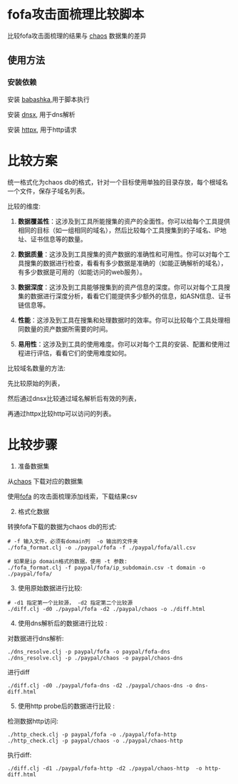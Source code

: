 

# fofa攻击面梳理比较脚本

比较fofa攻击面梳理的结果与 [chaos](https://chaos.projectdiscovery.io) 数据集的差异

## 使用方法

### 安装依赖

安装 [babashka](https://github.com/babashka/babashka#installation),用于脚本执行

安装 [dnsx](https://github.com/projectdiscovery/dnsx#installation-instructions), 用于dns解析

安装 [httpx](https://github.com/projectdiscovery/httpx#installation-instructions), 用于http请求


# 比较方案
  统一格式化为chaos db的格式，针对一个目标使用单独的目录存放，每个根域名一个文件，保存子域名列表。

  比较的维度:
1. **数据覆盖性**：这涉及到工具所能搜集的资产的全面性。你可以给每个工具提供相同的目标（如一组相同的域名），然后比较每个工具搜集到的子域名、IP地址、证书信息等的数量。

2. **数据质量**：这涉及到工具搜集的资产数据的准确性和可用性。你可以对每个工具搜集的数据进行检查，看看有多少数据是准确的（如能正确解析的域名），有多少数据是可用的（如能访问的web服务）。

3. **数据深度**：这涉及到工具能够搜集到的资产信息的深度。你可以对每个工具搜集的数据进行深度分析，看看它们能提供多少额外的信息，如ASN信息、证书链信息等。

4. **性能**：这涉及到工具在搜集和处理数据时的效率。你可以比较每个工具处理相同数量的资产数据所需要的时间。

5. **易用性**：这涉及到工具的使用难度。你可以对每个工具的安装、配置和使用过程进行评估，看看它们的使用难度如何。


比较域名数量的方法:

   先比较原始的列表，

   然后通过dnsx比较通过域名解析后有效的列表，

   再通过httpx比较http可以访问的列表。

# 比较步骤

1.  准备数据集

从[chaos](https://chaos.projectdiscovery.io/) 下载对应的数据集

使用[fofa](https://fofa.info/extensions/assets) 的攻击面梳理添加线索，下载结果csv


2. 格式化数据

转换fofa下载的数据为chaos db的形式:

```shell
# -f 输入文件，必须有domain列  -o 输出的文件夹
./fofa_format.clj -o ./paypal/fofa -f ./paypal/fofa/all.csv

# 如果是ip domain格式的数据，使用 -t 参数:
./fofa_format.clj -f paypal/fofa/ip_subdomain.csv -t domain -o ./paypal/fofa/
```


3. 使用原始数据进行比较:
```shell
# -d1 指定第一个比较源， -d2 指定第二个比较源
./diff.clj -d0 ./paypal/fofa -d2 ./paypal/chaos -o ./diff.html
```


4. 使用dns解析后的数据进行比较 :

对数据进行dns解析:
```shell
./dns_resolve.clj -p paypal/fofa -o paypal/fofa-dns
./dns_resolve.clj -p ./paypal/chaos -o paypal/chaos-dns
```

进行diff
``` shell
./diff.clj -d0 ./paypal/fofa-dns -d2 ./paypal/chaos-dns -o dns-diff.html
```


5. 使用http probe后的数据进行比较 :

检测数据http访问:
```shell
./http_check.clj -p paypal/fofa -o ./paypal/fofa-http
./http_check.clj -p paypal/chaos -o ./paypal/chaos-http
```

执行diff:
``` shell
./diff.clj -d1 ./paypal/fofa-http -d2 ./paypal/chaos-http  -o http-diff.html
```

